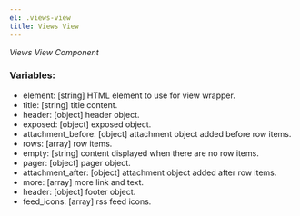 ```yaml
---
el: .views-view
title: Views View
---
```

_Views View Component_

### Variables:
* element: [string] HTML element to use for view wrapper.
* title: [string] title content.
* header: [object] header object.
* exposed: [object] exposed object.
* attachment_before: [object] attachment object added before row items.
* rows: [array] row items.
* empty: [string] content displayed when there are no row items.
* pager: [object] pager object.
* attachment_after: [object] attachment object added after row items.
* more: [array] more link and text.
* header: [object] footer object.
* feed_icons: [array] rss feed icons.